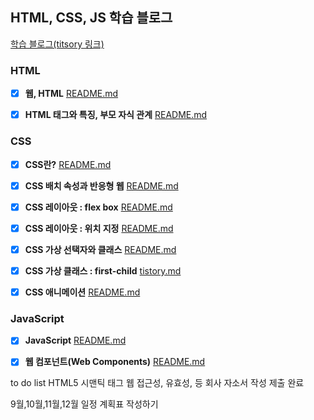 ## HTML, CSS, JS 학습 블로그 


[학습 블로그(titsory 링크)](https://ohjungho.tistory.com/)

### HTML
- [x] **웹, HTML** [README.md](https://github.com/dhwjdgh1122/front-end/blob/main/html01/html-web.md)
- [x] **HTML 태그와 특징, 부모 자식 관계** [README.md](https://github.com/dhwjdgh1122/front-end/blob/main/html02/html-tag-features.md)


### CSS
- [x] **CSS란?** [README.md](https://github.com/dhwjdgh1122/front-end/blob/main/CSS07/CSS.md)
- [X] **CSS 배치 속성과 반응형 웹** [README.md](https://github.com/dhwjdgh1122/front-end/blob/main/CSS08/css8.1/CSS.md)
- [x] **CSS 레이아웃 : flex box** [README.md](https://github.com/dhwjdgh1122/front-end/blob/main/CSS08/css8.2/CSS.md)
- [x] **CSS 레이아웃 : 위치 지정** [README.md](https://github.com/dhwjdgh1122/front-end/blob/main/CSS08/css8.3/css.md)
- [x] **CSS 가상 선택자와 클래스** [README.md](https://github.com/dhwjdgh1122/front-end/blob/main/CSS08/css8.4/css.md)
- [x] **CSS 가상 클래스 : first-child** [tistory.md](https://ohjungho.tistory.com/20)  
- [x] **CSS 애니메이션** [README.md](https://github.com/dhwjdgh1122/front-end/blob/main/CSS08/css8.5/css.md)  


### JavaScript

- [x] **JavaScript** [README.md](https://github.com/dhwjdgh1122/front-end/blob/main/JavaScript/02.js/js.md) 
- [x] **웹 컴포넌트(Web Components)** [README.md](https://github.com/dhwjdgh1122/front-end/blob/main/JavaScript/01.js/js.md)


to do list 
HTML5 시맨틱 태그 웹 접근성, 유효성, 등 
회사 자소서 작성 제출 완료

9월,10월,11월,12월 일정 계획표 작성하기